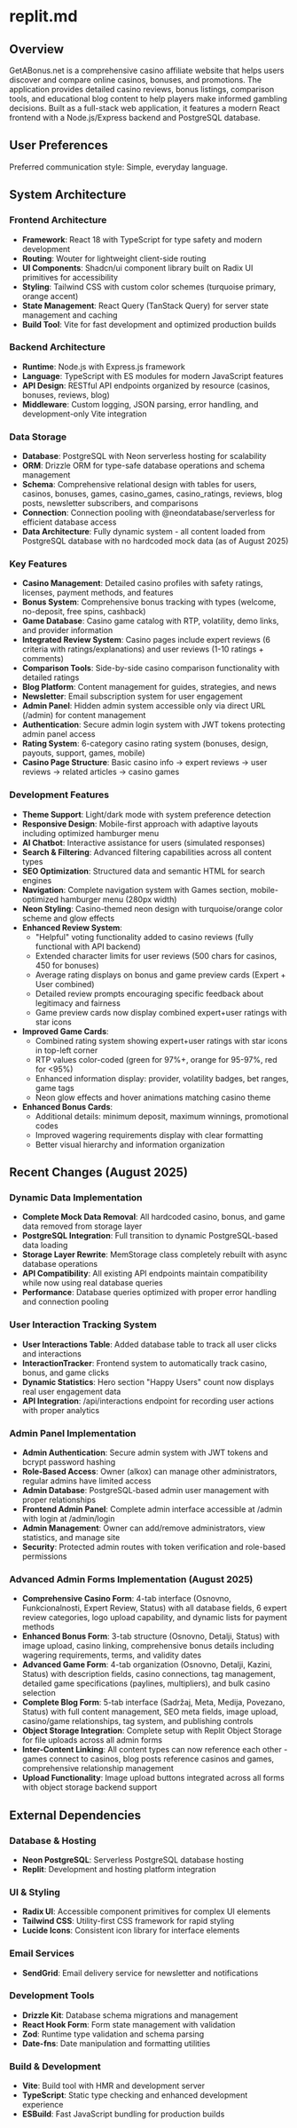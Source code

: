 # replit.md

## Overview

GetABonus.net is a comprehensive casino affiliate website that helps users discover and compare online casinos, bonuses, and promotions. The application provides detailed casino reviews, bonus listings, comparison tools, and educational blog content to help players make informed gambling decisions. Built as a full-stack web application, it features a modern React frontend with a Node.js/Express backend and PostgreSQL database.

## User Preferences

Preferred communication style: Simple, everyday language.

## System Architecture

### Frontend Architecture
- **Framework**: React 18 with TypeScript for type safety and modern development
- **Routing**: Wouter for lightweight client-side routing
- **UI Components**: Shadcn/ui component library built on Radix UI primitives for accessibility
- **Styling**: Tailwind CSS with custom color schemes (turquoise primary, orange accent)
- **State Management**: React Query (TanStack Query) for server state management and caching
- **Build Tool**: Vite for fast development and optimized production builds

### Backend Architecture
- **Runtime**: Node.js with Express.js framework
- **Language**: TypeScript with ES modules for modern JavaScript features
- **API Design**: RESTful API endpoints organized by resource (casinos, bonuses, reviews, blog)
- **Middleware**: Custom logging, JSON parsing, error handling, and development-only Vite integration

### Data Storage
- **Database**: PostgreSQL with Neon serverless hosting for scalability
- **ORM**: Drizzle ORM for type-safe database operations and schema management
- **Schema**: Comprehensive relational design with tables for users, casinos, bonuses, games, casino_games, casino_ratings, reviews, blog posts, newsletter subscribers, and comparisons
- **Connection**: Connection pooling with @neondatabase/serverless for efficient database access
- **Data Architecture**: Fully dynamic system - all content loaded from PostgreSQL database with no hardcoded mock data (as of August 2025)

### Key Features
- **Casino Management**: Detailed casino profiles with safety ratings, licenses, payment methods, and features
- **Bonus System**: Comprehensive bonus tracking with types (welcome, no-deposit, free spins, cashback)
- **Game Database**: Casino game catalog with RTP, volatility, demo links, and provider information
- **Integrated Review System**: Casino pages include expert reviews (6 criteria with ratings/explanations) and user reviews (1-10 ratings + comments)
- **Comparison Tools**: Side-by-side casino comparison functionality with detailed ratings
- **Blog Platform**: Content management for guides, strategies, and news
- **Newsletter**: Email subscription system for user engagement
- **Admin Panel**: Hidden admin system accessible only via direct URL (/admin) for content management
- **Authentication**: Secure admin login system with JWT tokens protecting admin panel access
- **Rating System**: 6-category casino rating system (bonuses, design, payouts, support, games, mobile)
- **Casino Page Structure**: Basic casino info → expert reviews → user reviews → related articles → casino games

### Development Features
- **Theme Support**: Light/dark mode with system preference detection
- **Responsive Design**: Mobile-first approach with adaptive layouts including optimized hamburger menu
- **AI Chatbot**: Interactive assistance for users (simulated responses)
- **Search & Filtering**: Advanced filtering capabilities across all content types
- **SEO Optimization**: Structured data and semantic HTML for search engines
- **Navigation**: Complete navigation system with Games section, mobile-optimized hamburger menu (280px width)
- **Neon Styling**: Casino-themed neon design with turquoise/orange color scheme and glow effects
- **Enhanced Review System**: 
  - "Helpful" voting functionality added to casino reviews (fully functional with API backend)
  - Extended character limits for user reviews (500 chars for casinos, 450 for bonuses)
  - Average rating displays on bonus and game preview cards (Expert + User combined)
  - Detailed review prompts encouraging specific feedback about legitimacy and fairness
  - Game preview cards now display combined expert+user ratings with star icons
- **Improved Game Cards**: 
  - Combined rating system showing expert+user ratings with star icons in top-left corner
  - RTP values color-coded (green for 97%+, orange for 95-97%, red for <95%)
  - Enhanced information display: provider, volatility badges, bet ranges, game tags
  - Neon glow effects and hover animations matching casino theme
- **Enhanced Bonus Cards**: 
  - Additional details: minimum deposit, maximum winnings, promotional codes
  - Improved wagering requirements display with clear formatting
  - Better visual hierarchy and information organization

## Recent Changes (August 2025)

### Dynamic Data Implementation
- **Complete Mock Data Removal**: All hardcoded casino, bonus, and game data removed from storage layer
- **PostgreSQL Integration**: Full transition to dynamic PostgreSQL-based data loading
- **Storage Layer Rewrite**: MemStorage class completely rebuilt with async database operations
- **API Compatibility**: All existing API endpoints maintain compatibility while now using real database queries
- **Performance**: Database queries optimized with proper error handling and connection pooling

### User Interaction Tracking System
- **User Interactions Table**: Added database table to track all user clicks and interactions
- **InteractionTracker**: Frontend system to automatically track casino, bonus, and game clicks
- **Dynamic Statistics**: Hero section "Happy Users" count now displays real user engagement data
- **API Integration**: /api/interactions endpoint for recording user actions with proper analytics

### Admin Panel Implementation
- **Admin Authentication**: Secure admin system with JWT tokens and bcrypt password hashing
- **Role-Based Access**: Owner (alkox) can manage other administrators, regular admins have limited access
- **Admin Database**: PostgreSQL-based admin user management with proper relationships
- **Frontend Admin Panel**: Complete admin interface accessible at /admin with login at /admin/login
- **Admin Management**: Owner can add/remove administrators, view statistics, and manage site
- **Security**: Protected admin routes with token verification and role-based permissions

### Advanced Admin Forms Implementation (August 2025)
- **Comprehensive Casino Form**: 4-tab interface (Osnovno, Funkcionalnosti, Expert Review, Status) with all database fields, 6 expert review categories, logo upload capability, and dynamic lists for payment methods
- **Enhanced Bonus Form**: 3-tab structure (Osnovno, Detalji, Status) with image upload, casino linking, comprehensive bonus details including wagering requirements, terms, and validity dates
- **Advanced Game Form**: 4-tab organization (Osnovno, Detalji, Kazini, Status) with description fields, casino connections, tag management, detailed game specifications (paylines, multipliers), and bulk casino selection
- **Complete Blog Form**: 5-tab interface (Sadržaj, Meta, Medija, Povezano, Status) with full content management, SEO meta fields, image upload, casino/game relationships, tag system, and publishing controls
- **Object Storage Integration**: Complete setup with Replit Object Storage for file uploads across all admin forms
- **Inter-Content Linking**: All content types can now reference each other - games connect to casinos, blog posts reference casinos and games, comprehensive relationship management
- **Upload Functionality**: Image upload buttons integrated across all forms with object storage backend support

## External Dependencies

### Database & Hosting
- **Neon PostgreSQL**: Serverless PostgreSQL database hosting
- **Replit**: Development and hosting platform integration

### UI & Styling
- **Radix UI**: Accessible component primitives for complex UI elements
- **Tailwind CSS**: Utility-first CSS framework for rapid styling
- **Lucide Icons**: Consistent icon library for interface elements

### Email Services
- **SendGrid**: Email delivery service for newsletter and notifications

### Development Tools
- **Drizzle Kit**: Database schema migrations and management
- **React Hook Form**: Form state management with validation
- **Zod**: Runtime type validation and schema parsing
- **Date-fns**: Date manipulation and formatting utilities

### Build & Development
- **Vite**: Build tool with HMR and development server
- **TypeScript**: Static type checking and enhanced development experience
- **ESBuild**: Fast JavaScript bundling for production builds
